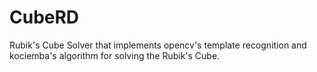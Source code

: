 # CubeRD
Rubik's Cube Solver that implements opencv's template recognition and kociemba's algorithm for solving the Rubik's Cube.
